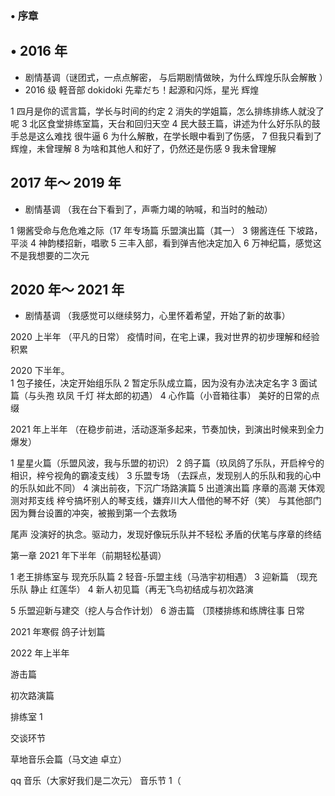 ### • 序章

## • 2016 年

- 剧情基调（谜团式，一点点解密， 与后期剧情做映，为什么辉煌乐队会解散 ）
- 2016 级 軽音部
  dokidoki 先辈だち！起源和闪烁，星光 辉煌

1 四月是你的谎言篇，学长与时间的约定
2 消失的学姐篇，怎么排练排练人就没了呢
3 北区食堂排练室篇，天台和回归天空
4 民大鼓王篇，讲述为什么好乐队的鼓手总是这么难找
很牛逼
6 为什么解散，在学长眼中看到了伤感，
7 但我只看到了辉煌，未曾理解
8 为啥和其他人和好了，仍然还是伤感
9 我未曾理解

## 2017 年～ 2019 年

- 剧情基调 （我在台下看到了，声嘶力竭的呐喊，和当时的触动）

1 翎酱受命与危危难之际（17 年专场篇
乐盟演出篇（其一）
3 翎酱连任 下坡路，平淡
4 神韵楼招新，唱歌
5 三丰入部，看到弹吉他决定加入
6 万神纪篇，感觉这不是我想要的二次元

## 2020 年～ 2021 年

- 剧情基调 （我感觉可以继续努力，心里怀着希望，开始了新的故事）

2020 上半年
（平凡的日常）
疫情时间，在宅上课，我对世界的初步理解和经验积累

2020 下半年。  
1 包子接任，决定开始组乐队
2 暂定乐队成立篇，因为没有办法决定名字
3 面试篇（与头孢 玖凤 千灯 祥太郎的初遇）
4 心作篇（小音箱往事） 美好的日常的点缀

2021 年上半年
（在稳步前进，活动逐渐多起来，节奏加快，到演出时候来到全力爆发）

1 星星火篇（乐盟风波，我与乐盟的初识）
2 鸽子篇（玖凤鸽了乐队，开启梓兮的相识，梓兮视角的霸凌支线）
3 乐盟专场 （去踩点，发现别人的乐队和我的心中的乐队如此不同）
4 演出前夜，下沉广场路演篇
5 出道演出篇 序章的高潮
天体观测对邦支线 
梓兮搞坏别人的琴支线，嫌弃川大人借他的琴不好（笑）
与其他部门因为舞台设置的冲突，被搬到第一个去救场

尾声
没演好的执念。驱动力，发现好像玩乐队并不轻松
矛盾的伏笔与序章的终结

第一章
2021 年下半年（前期轻松基调）

1 老王排练室与 现充乐队篇
2 轻音-乐盟主线（马浩宇初相遇）
3 迎新篇 （现充乐队 静止 红莲华）
4 新人初见篇（再无飞鸟初结成与初次路演

5 乐盟迎新与建交（挖人与合作计划）
6 游击篇 （顶楼排练和练牌往事
日常

2021 年寒假
鸽子计划篇

2022 年上半年

游击篇

初次路演篇

排练室 1

交谈环节

草地音乐会篇（马文迪 卓立）

qq 音乐（大家好我们是二次元）
音乐节 1（
